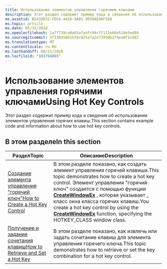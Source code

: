 ```yaml
---
title: Использование элементов управления горячими ключами
description: Этот раздел содержит пример кода и сведения об использовании элементов управления горячих клавиш.
ms.assetid: B241D032-FDC6-4410-9AB1-9D50AE96F1D0
ms.topic: article
ms.date: 05/31/2018
ms.openlocfilehash: 1a7f739ca0a03afa4fc94cff111e66e518e5ed09
ms.sourcegitcommit: 5f33645661bf8c825a7a2e73950b1f4ea0f1cd82
ms.translationtype: MT
ms.contentlocale: ru-RU
ms.lasthandoff: 08/21/2020
ms.locfileid: "103794065"
---
```

# <a name="using-hot-key-controls"></a><span data-ttu-id="696d2-103">Использование элементов управления горячими ключами</span><span class="sxs-lookup"><span data-stu-id="696d2-103">Using Hot Key Controls</span></span>

<span data-ttu-id="696d2-104">Этот раздел содержит пример кода и сведения об использовании элементов управления горячих клавиш.</span><span class="sxs-lookup"><span data-stu-id="696d2-104">This section contains example code and information about how to use hot key controls.</span></span>

## <a name="in-this-section"></a><span data-ttu-id="696d2-105">В этом разделе</span><span class="sxs-lookup"><span data-stu-id="696d2-105">In this section</span></span>



| <span data-ttu-id="696d2-106">Раздел</span><span class="sxs-lookup"><span data-stu-id="696d2-106">Topic</span></span>                                                                           | <span data-ttu-id="696d2-107">Описание</span><span class="sxs-lookup"><span data-stu-id="696d2-107">Description</span></span>                                                                                                                                                                                                    |
|---------------------------------------------------------------------------------|----------------------------------------------------------------------------------------------------------------------------------------------------------------------------------------------------------------|
| [<span data-ttu-id="696d2-108">Создание элемента управления "горячий ключ"</span><span class="sxs-lookup"><span data-stu-id="696d2-108">How to Create a Hot Key Control</span></span>](create-a-hot-key-control.md)<br/>      | <span data-ttu-id="696d2-109">В этом разделе показано, как создать элемент управления горячей клавиши.</span><span class="sxs-lookup"><span data-stu-id="696d2-109">This topic demonstrates how to create a hot key control.</span></span> <span data-ttu-id="696d2-110">Элемент управления "горячий ключ" создается с помощью функции [**CreateWindowEx**](/windows/desktop/api/winuser/nf-winuser-createwindowexa) , которая указывает \_ класс окна класса горячих клавиш.</span><span class="sxs-lookup"><span data-stu-id="696d2-110">You create a hot key control by using the [**CreateWindowEx**](/windows/desktop/api/winuser/nf-winuser-createwindowexa) function, specifying the HOTKEY\_CLASS window class.</span></span><br/> |
| [<span data-ttu-id="696d2-111">Получение и задание сочетания клавиш</span><span class="sxs-lookup"><span data-stu-id="696d2-111">How to Retrieve and Set a Hot Key</span></span>](-retrieve-and-set-a-hot-key.md)<br/> | <span data-ttu-id="696d2-112">В этом разделе показано, как извлечь или задать сочетание клавиш для элемента управления горячего ключа.</span><span class="sxs-lookup"><span data-stu-id="696d2-112">This topic demonstrates how to retrieve or set the key combination for a hot key control.</span></span> <br/>                                                                                                          |



 

 

